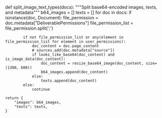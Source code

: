 def split_image_text_types(docs):
    """Split base64-encoded images, texts, and metadata"""
    b64_images = []
    texts = []
    for doc in docs:
        if isinstance(doc, Document):
            file_permission = doc.metadata["DeliverablePermissions"]
            file_permission_list = file_permission.split(';')

            if not file_permission_list or any(element in file_permission_list for element in user_permissions):
                doc_content = doc.page_content
                # sources.add(doc.metadata["source"])
                if looks_like_base64(doc_content) and is_image_data(doc_content):
                    doc_content = resize_base64_image(doc_content, size=(1300, 600))
                    b64_images.append(doc_content)
                else:
                    texts.append(doc_content)
            else:
                continue

    return {
        "images": b64_images,
        "texts": texts,
    }
